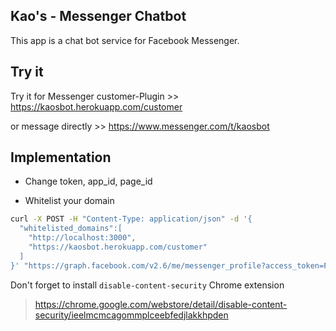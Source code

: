 ## Kao's - Messenger Chatbot

This app is a chat bot service for Facebook Messenger.

## Try it

Try it for Messenger customer-Plugin >> https://kaosbot.herokuapp.com/customer 

or message directly >> https://www.messenger.com/t/kaosbot

## Implementation

* Change token, app_id, page_id

* Whitelist your domain

``` bash
curl -X POST -H "Content-Type: application/json" -d '{
  "whitelisted_domains":[
  	"http://localhost:3000",
  	"https://kaosbot.herokuapp.com/customer"
  ]
}' "https://graph.facebook.com/v2.6/me/messenger_profile?access_token=PAGE_ACCESS_TOKEN"
```
	
Don't forget to install `disable-content-security` Chrome extension 
> https://chrome.google.com/webstore/detail/disable-content-security/ieelmcmcagommplceebfedjlakkhpden
